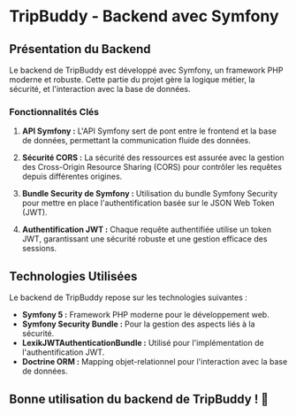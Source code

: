 # TripBuddy - Backend avec Symfony

## Présentation du Backend

Le backend de TripBuddy est développé avec Symfony, un framework PHP moderne et robuste. Cette partie du projet gère la logique métier, la sécurité, et l'interaction avec la base de données.

### Fonctionnalités Clés

1. **API Symfony :** L'API Symfony sert de pont entre le frontend et la base de données, permettant la communication fluide des données.

2. **Sécurité CORS :** La sécurité des ressources est assurée avec la gestion des Cross-Origin Resource Sharing (CORS) pour contrôler les requêtes depuis différentes origines.

3. **Bundle Security de Symfony :** Utilisation du bundle Symfony Security pour mettre en place l'authentification basée sur le JSON Web Token (JWT).

4. **Authentification JWT :** Chaque requête authentifiée utilise un token JWT, garantissant une sécurité robuste et une gestion efficace des sessions.

## Technologies Utilisées

Le backend de TripBuddy repose sur les technologies suivantes :

- **Symfony 5 :** Framework PHP moderne pour le développement web.
- **Symfony Security Bundle :** Pour la gestion des aspects liés à la sécurité.
- **LexikJWTAuthenticationBundle :** Utilisé pour l'implémentation de l'authentification JWT.
- **Doctrine ORM :** Mapping objet-relationnel pour l'interaction avec la base de données.

## Bonne utilisation du backend de TripBuddy ! 🚀
